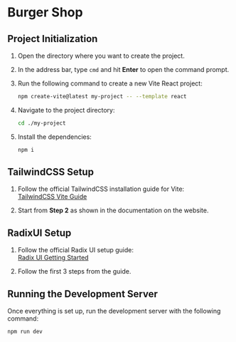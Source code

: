 # Burger Shop

## Project Initialization

1. Open the directory where you want to create the project.
2. In the address bar, type `cmd` and hit **Enter** to open the command prompt.
3. Run the following command to create a new Vite React project:

    ```bash
    npm create-vite@latest my-project -- --template react
    ```

4. Navigate to the project directory:

    ```bash
    cd ./my-project
    ```

5. Install the dependencies:

    ```bash
    npm i
    ```

## TailwindCSS Setup

1. Follow the official TailwindCSS installation guide for Vite:  
   [TailwindCSS Vite Guide](https://tailwindcss.com/docs/guides/vite)
   
2. Start from **Step 2** as shown in the documentation on the website.

## RadixUI Setup

1. Follow the official Radix UI setup guide:  
   [Radix UI Getting Started](https://www.radix-ui.com/themes/docs/overview/getting-started)

2. Follow the first 3 steps from the guide.

## Running the Development Server

Once everything is set up, run the development server with the following command:

```bash
npm run dev

